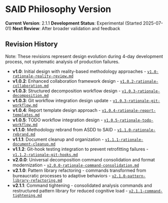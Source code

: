 # SAID Philosophy Version

**Current Version**: 2.1.1
**Development Status**: Experimental (Started 2025-07-01)
**Next Review**: After broader validation and feedback

## Revision History

Note: These revisions represent design evolution during 4-day development process, not systematic analysis of production failures.

- **v1.0**: Initial design with reality-based methodology approaches - [`v1.0-rationale-reality-review.md`](../revision-rationale/v1.0-rationale-reality-review.md)
- **v1.0.2**: Enhanced collaboration framework design - [`v1.0.2-rationale-collaboration.md`](../revision-rationale/v1.0.2-rationale-collaboration.md)
- **v1.0.3**: Structured decomposition workflow design - [`v1.0.3-rationale-decomposition.md`](../revision-rationale/v1.0.3-rationale-decomposition.md)
- **v1.0.3**: Git workflow integration design update - [`v1.0.3-rationale-git-workflow.md`](../revision-rationale/v1.0.3-rationale-git-workflow.md)
- **v1.0.4**: Report template design approach - [`v1.0.4-rationale-report-templates.md`](../revision-rationale/v1.0.4-rationale-report-templates.md)
- **v1.0.5**: TODO workflow integration design - [`v1.0.5-rationale-todo-workflow.md`](../revision-rationale/v1.0.5-rationale-todo-workflow.md)
- **v1.1.0**: Methodology rebrand from ASDD to SAID - [`v1.1.0-rationale-rebrand.md`](../revision-rationale/v1.1.0-rationale-rebrand.md)
- **v1.1.1**: Document cleanup and organization - [`v1.1.1-rationale-document-cleanup.md`](../revision-rationale/v1.1.1-rationale-document-cleanup.md)
- **v1.1.2**: Git-hook testing integration to prevent retrofitting failures - [`v1.1.2-rationale-git-hooks.md`](../revision-rationale/v1.1.2-rationale-git-hooks.md)
- **v2.0.0**: Universal decomposition command consolidation and format modernization - [`v2.0.0-rationale-command-consolidation.md`](../revision-rationale/v2.0.0-rationale-command-consolidation.md)
- **v2.1.0**: Pattern library refactoring - commands transformed from bureaucratic processes to adaptive behaviors - [`v2.1.0-pattern-library-refactoring.md`](../revision-rationale/v2.1.0-pattern-library-refactoring.md)
- **v2.1.1**: Command tightening - consolidated analysis commands and restructured pattern library for reduced cognitive load - [`v2.1.1-command-tightening.md`](../revision-rationale/v2.1.1-command-tightening.md)